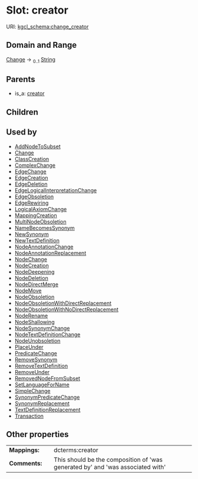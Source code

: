 
# Slot: creator




URI: [kgcl_schema:change_creator](https://w3id.org/kgcl-schema/change_creator)


## Domain and Range

[Change](Change.md) &#8594;  <sub>0..1</sub> [String](types/String.md)

## Parents

 *  is_a: [creator](creator.md)

## Children


## Used by

 * [AddNodeToSubset](AddNodeToSubset.md)
 * [Change](Change.md)
 * [ClassCreation](ClassCreation.md)
 * [ComplexChange](ComplexChange.md)
 * [EdgeChange](EdgeChange.md)
 * [EdgeCreation](EdgeCreation.md)
 * [EdgeDeletion](EdgeDeletion.md)
 * [EdgeLogicalInterpretationChange](EdgeLogicalInterpretationChange.md)
 * [EdgeObsoletion](EdgeObsoletion.md)
 * [EdgeRewiring](EdgeRewiring.md)
 * [LogicalAxiomChange](LogicalAxiomChange.md)
 * [MappingCreation](MappingCreation.md)
 * [MultiNodeObsoletion](MultiNodeObsoletion.md)
 * [NameBecomesSynonym](NameBecomesSynonym.md)
 * [NewSynonym](NewSynonym.md)
 * [NewTextDefinition](NewTextDefinition.md)
 * [NodeAnnotationChange](NodeAnnotationChange.md)
 * [NodeAnnotationReplacement](NodeAnnotationReplacement.md)
 * [NodeChange](NodeChange.md)
 * [NodeCreation](NodeCreation.md)
 * [NodeDeepening](NodeDeepening.md)
 * [NodeDeletion](NodeDeletion.md)
 * [NodeDirectMerge](NodeDirectMerge.md)
 * [NodeMove](NodeMove.md)
 * [NodeObsoletion](NodeObsoletion.md)
 * [NodeObsoletionWithDirectReplacement](NodeObsoletionWithDirectReplacement.md)
 * [NodeObsoletionWithNoDirectReplacement](NodeObsoletionWithNoDirectReplacement.md)
 * [NodeRename](NodeRename.md)
 * [NodeShallowing](NodeShallowing.md)
 * [NodeSynonymChange](NodeSynonymChange.md)
 * [NodeTextDefinitionChange](NodeTextDefinitionChange.md)
 * [NodeUnobsoletion](NodeUnobsoletion.md)
 * [PlaceUnder](PlaceUnder.md)
 * [PredicateChange](PredicateChange.md)
 * [RemoveSynonym](RemoveSynonym.md)
 * [RemoveTextDefinition](RemoveTextDefinition.md)
 * [RemoveUnder](RemoveUnder.md)
 * [RemovedNodeFromSubset](RemovedNodeFromSubset.md)
 * [SetLanguageForName](SetLanguageForName.md)
 * [SimpleChange](SimpleChange.md)
 * [SynonymPredicateChange](SynonymPredicateChange.md)
 * [SynonymReplacement](SynonymReplacement.md)
 * [TextDefinitionReplacement](TextDefinitionReplacement.md)
 * [Transaction](Transaction.md)

## Other properties

|  |  |  |
| --- | --- | --- |
| **Mappings:** | | dcterms:creator |
| **Comments:** | | This should be the composition of 'was generated by' and 'was associated with' |

